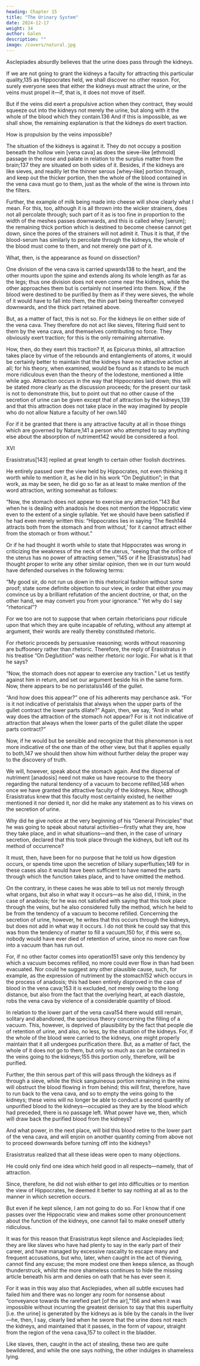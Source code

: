 ```yaml
---
heading: Chapter 15
title: "The Urinary System"
date: 2024-12-17
weight: 34
author: Galen
description: ""
image: /covers/natural.jpg
---
```




Asclepiades absurdly believes that the urine does pass through the kidneys.

<!-- For, most assuredly, either the urine is conveyed by its own motion to the kidneys, considering this the better course (as do we when we go off to market!134), or, if this be impossible, then some other reason for its conveyance must be found. What, then, is this?  -->


If we are not going to grant the kidneys a faculty for attracting this particular quality,135 as Hippocrates held, we shall discover no other reason. For, surely everyone sees that either the kidneys must attract the urine, or the veins must propel it—if, that is, it does not move of itself. 

But if the veins did exert a propulsive action when they contract, they would squeeze out into the kidneys not merely the urine, but along with it the whole of the blood which they contain.136 And if this is impossible, as we shall show, the remaining explanation is that the kidneys do exert traction.

How is propulsion by the veins impossible? 

The situation of the kidneys is against it. They do not occupy a position beneath the hollow vein [vena cava] as does the sieve-like [ethmoid] passage in the nose and palate in relation to the surplus matter from the brain;137 they are situated on both sides of it. Besides, if the kidneys are like sieves, and readily let the thinner serous [whey-like] portion through, and keep out the thicker portion, then the whole of the blood contained in the vena cava must go to them, just as the whole of the wine is thrown into the filters.

Further, the example of milk being made into cheese will show clearly what I mean. For this, too, although it is all thrown into the wicker strainers, does not all percolate through; such part of it as is too fine in proportion to the width of the meshes passes downwards, and this is called whey [serum]; the remaining thick portion which is destined to become cheese cannot get down, since the pores of the strainers will not admit it. Thus it is that, if the blood-serum has similarly to percolate through the kidneys, the whole of the blood must come to them, and not merely one part of it.

What, then, is the appearance as found on dissection?

One division of the vena cava is carried upwards138 to the heart, and the other mounts upon the spine and extends along its whole length as far as the legs; thus one division does not even come near the kidneys, while the other approaches them but is certainly not inserted into them. Now, if the blood were destined to be purified by them as if they were sieves, the whole of it would have to fall into them, the thin part being thereafter conveyed downwards, and the thick part retained above. 

But, as a matter of fact, this is not so. For the kidneys lie on either side of the vena cava. They therefore do not act like sieves, filtering fluid sent to them by the vena cava, and themselves contributing no force. They obviously exert traction; for this is the only remaining alternative.

How, then, do they exert this traction? If, as Epicurus thinks, all attraction takes place by virtue of the rebounds and entanglements of atoms, it would be certainly better to maintain that the kidneys have no attractive action at all; for his theory, when examined, would be found as it stands to be much more ridiculous even than the theory of the lodestone, mentioned a little while ago. Attraction occurs in the way that Hippocrates laid down; this will be stated more clearly as the discussion proceeds; for the present our task is not to demonstrate this, but to point out that no other cause of the secretion of urine can be given except that of attraction by the kidneys,139 and that this attraction does not take place in the way imagined by people who do not allow Nature a faculty of her own.140

For if it be granted that there is any attractive faculty at all in those things which are governed by Nature,141 a person who attempted to say anything else about the absorption of nutriment142 would be considered a fool.


XVI

Erasistratus[143] replied at great length to certain other foolish doctrines.

He entirely passed over the view held by Hippocrates, not even thinking it worth while to mention it, as he did in his work “On Deglutition”; in that work, as may be seen, he did go so far as at least to make mention of the word attraction, writing somewhat as follows:

“Now, the stomach does not appear to exercise any attraction.”143 But when he is dealing with anadosis he does not mention the Hippocratic view even to the extent of a single syllable. Yet we should have been satisfied if he had even merely written this: “Hippocrates lies in saying ‘The flesh144 attracts both from the stomach and from without,’ for it cannot attract either from the stomach or from without.” 

Or if he had thought it worth while to state that Hippocrates was wrong in criticizing the weakness of the neck of the uterus, “seeing that the orifice of the uterus has no power of attracting semen,”145 or if he [Erasistratus] had thought proper to write any other similar opinion, then we in our turn would have defended ourselves in the following terms:

“My good sir, do not run us down in this rhetorical fashion without some proof; state some definite objection to our view, in order that either you may convince us by a brilliant refutation of the ancient doctrine, or that, on the other hand, we may convert you from your ignorance.” Yet why do I 
 say “rhetorical”? 

For we too are not to suppose that when certain rhetoricians pour ridicule upon that which they are quite incapable of refuting, without any attempt at argument, their words are really thereby constituted rhetoric.

For rhetoric proceeds by persuasive reasoning; words without reasoning are buffoonery rather than rhetoric. Therefore, the reply of Erasistratus in his treatise “On Deglutition” was neither rhetoric nor logic. For what is it that he says?

“Now, the stomach does not appear to exercise any traction.” Let us testify against him in return, and set our argument beside his in the same form. Now, there appears to be no peristalsis146 of the gullet. 

“And how does this appear?” one of his adherents may perchance ask. “For is it not indicative of peristalsis that always when the upper parts of the gullet contract the lower parts dilate?” Again, then, we say, “And in what way does the attraction of the stomach not appear? For is it not indicative of attraction that always when the lower parts of the gullet dilate the upper parts contract?” 

Now, if he would but be sensible and recognize that this phenomenon is not more indicative of the one than of the other view, but that it applies equally to both,147 we should then show him without further delay the proper way to the discovery of truth.

We will, however, speak about the stomach again. And the dispersal of nutriment [anadosis] need not make us have recourse to the theory regarding the natural tendency of a vacuum to become refilled,148 when once we have granted the attractive faculty of the kidneys. Now, although Erasistratus knew that this faculty most certainly existed, he neither mentioned it nor denied it, nor did he make any statement as to his views on the secretion of urine.

Why did he give notice at the very beginning of his “General Principles” that he was going to speak about natural activities—firstly what they are, how they take place, and in what situations—and then, in the case of urinary secretion, declared that this took place through the kidneys, but left out its method of occurrence?

It must, then, have been for no purpose that he told us how digestion occurs, or spends time upon the secretion of biliary superfluities;149 for in these cases also it would have been sufficient to have named the parts through which the function takes place, and to have omitted the method.

On the contrary, in these cases he was able to tell us not merely through what organs, but also in what way it occurs—as he also did, I think, in the case of anadosis; for he was not satisfied with saying that this took place through the veins, but he also considered fully the method, which he held to be from the tendency of a vacuum to become refilled. Concerning the secretion of urine, however, he writes that this occurs through the kidneys, but does not add in what way it occurs. I do not think he could say that this was from the tendency of matter to fill a vacuum,150 for, if this were so, nobody would have ever died of retention of urine, since no more can flow into a vacuum than has run out. 

For, if no other factor comes into operation151 save only this tendency by which a vacuum becomes refilled, no more could ever flow in than had been evacuated. Nor could he suggest any other plausible cause, such, for example, as the expression of nutriment by the stomach152 which occurs in the process of anadosis; this had been entirely disproved in the case of blood in the vena cava;153 it is excluded, not merely owing to the long distance, but also from the fact that the overlying heart, at each diastole, robs the vena cava by violence of a considerable quantity of blood.

In relation to the lower part of the vena cava154 there would still remain, solitary and abandoned, the specious theory concerning the filling of a vacuum. This, however, is deprived of plausibility by the fact that people die of retention of urine, and also, no less, by the situation of the kidneys. For, if the whole of the blood were carried to the kidneys, one might properly maintain that it all undergoes purification there. But, as a matter of fact, the whole of it does not go to them, but only so much as can be contained in the veins going to the kidneys;155 this portion only, therefore, will be purified.

Further, the thin serous part of this will pass through the kidneys as if through a sieve, while the thick sanguineous portion remaining in the veins will obstruct the blood flowing in from behind; this will first, therefore, have to run back to the vena cava, and so to empty the veins going to the kidneys; these veins will no longer be able to conduct a second quantity of unpurified blood to the kidneys—occupied as they are by the blood which had preceded, there is no passage left. What power have we, then, which will draw back the purified blood from the kidneys? 

And what power, in the next place, will bid this blood retire to the lower part of the vena cava, and will enjoin on another quantity coming from above not to proceed downwards before turning off into the kidneys?

Erasistratus realized that all these ideas were open to many objections.

He could only find one idea which held good in all respects—namely, that of attraction.

Since, therefore, he did not wish either to get into difficulties or to mention the view of Hippocrates, he deemed it better to say nothing at all as to the manner in which secretion occurs.

But even if he kept silence, I am not going to do so. For I know that if one passes over the Hippocratic view and makes some other pronouncement about the function of the kidneys, one cannot fail to make oneself utterly ridiculous. 

It was for this reason that Erasistratus kept silence and Asclepiades lied; they are like slaves who have had plenty to say in the early part of their career, and have managed by excessive rascality to escape many and frequent accusations, but who, later, when caught in the act of thieving, cannot find any excuse; the more modest one then keeps silence, as though thunderstruck, whilst the more shameless continues to hide the missing article beneath his arm and denies on oath that he has ever seen it. 

For it was in this way also that Asclepiades, when all subtle excuses had failed him and there was no longer any room for nonsense about “conveyance towards the rarefied part [of the air],”156 and when it was impossible without incurring the greatest derision to say that this superfluity [i.e. the urine] is generated by the kidneys as is bile by the canals in the liver—he, then, I say, clearly lied when he swore that the urine does not reach the kidneys, and maintained that it passes, in the form of vapour, straight from the region of the vena cava,157 to collect in the bladder.

Like slaves, then, caught in the act of stealing, these two are quite bewildered, and while the one says nothing, the other indulges in shameless lying.

